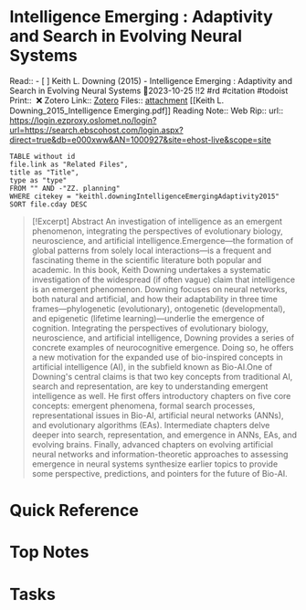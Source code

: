 
# Intelligence Emerging : Adaptivity and Search in Evolving Neural Systems
Read:: - [ ] Keith L. Downing (2015) - Intelligence Emerging : Adaptivity and Search in Evolving Neural Systems 🛫2023-10-25 !!2 #rd #citation #todoist
Print::  ❌
Zotero Link:: [Zotero](zotero://select/library/items/8VFY7FHK) 
Files:: [attachment](<file:///C:/Users/michaelt/Insync/m@tarlton.info/Google%20Drive/06.%20Zotero/storage_new/The%20MIT%20Press_2015/Keith%20L.%20Downing_2015_Intelligence%20Emerging.pdf>) [[Keith L. Downing_2015_Intelligence Emerging.pdf]]
Reading Note::
Web Rip::
url:: https://login.ezproxy.oslomet.no/login?url=https://search.ebscohost.com/login.aspx?direct=true&db=e000xww&AN=1000927&site=ehost-live&scope=site

```dataview
TABLE without id
file.link as "Related Files",
title as "Title",
type as "type"
FROM "" AND -"ZZ. planning"
WHERE citekey = "keithl.downingIntelligenceEmergingAdaptivity2015" 
SORT file.cday DESC
```

> [!Excerpt] Abstract
> An investigation of intelligence as an emergent phenomenon, integrating the perspectives of evolutionary biology, neuroscience, and artificial intelligence.Emergence—the formation of global patterns from solely local interactions—is a frequent and fascinating theme in the scientific literature both popular and academic. In this book, Keith Downing undertakes a systematic investigation of the widespread (if often vague) claim that intelligence is an emergent phenomenon. Downing focuses on neural networks, both natural and artificial, and how their adaptability in three time frames—phylogenetic (evolutionary), ontogenetic (developmental), and epigenetic (lifetime learning)—underlie the emergence of cognition. Integrating the perspectives of evolutionary biology, neuroscience, and artificial intelligence, Downing provides a series of concrete examples of neurocognitive emergence. Doing so, he offers a new motivation for the expanded use of bio-inspired concepts in artificial intelligence (AI), in the subfield known as Bio-AI.One of Downing's central claims is that two key concepts from traditional AI, search and representation, are key to understanding emergent intelligence as well. He first offers introductory chapters on five core concepts: emergent phenomena, formal search processes, representational issues in Bio-AI, artificial neural networks (ANNs), and evolutionary algorithms (EAs). Intermediate chapters delve deeper into search, representation, and emergence in ANNs, EAs, and evolving brains. Finally, advanced chapters on evolving artificial neural networks and information-theoretic approaches to assessing emergence in neural systems synthesize earlier topics to provide some perspective, predictions, and pointers for the future of Bio-AI.
# Quick Reference

# Top Notes

# Tasks






















